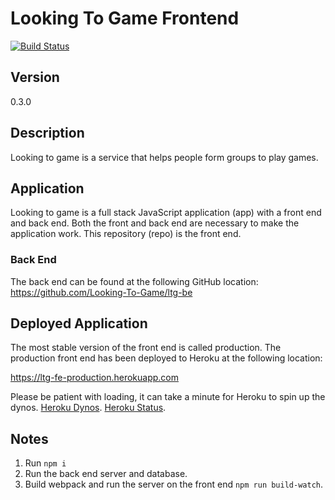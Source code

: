 # Looking To Game Frontend

[![Build Status](https://travis-ci.org/Looking-To-Game/ltg-fe.svg?branch=master)](https://travis-ci.org/Looking-To-Game/ltg-fe)

## Version
0.3.0

## Description
Looking to game is a service that helps people form groups to play games.

## Application
Looking to game is a full stack JavaScript application (app) with a front end and back end. Both the front and back end are necessary to make the application work. This repository (repo) is the front end.

### Back End
The back end can be found at the following GitHub location:
https://github.com/Looking-To-Game/ltg-be

## Deployed Application

The most stable version of the front end is called production. The production front end has been deployed to Heroku at the following location:

https://ltg-fe-production.herokuapp.com

Please be patient with loading, it can take a minute for Heroku to spin up the dynos. [Heroku Dynos](https://www.heroku.com/dynos). [Heroku Status](https://status.heroku.com).

## Notes
1. Run `npm i`
1. Run the back end server and database.
1. Build webpack and run the server on the front end `npm run build-watch`.
